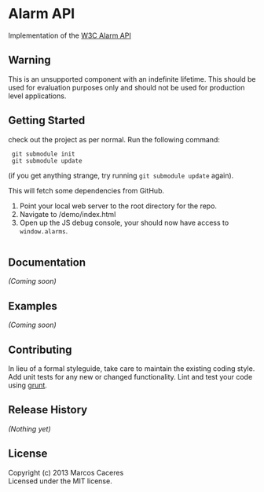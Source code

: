 # Alarm API

Implementation of the [W3C Alarm API](http://sysapps.github.com/sysapps/proposals/alarm/Overview.html)

## Warning
This is an unsupported component with an indefinite lifetime. 
This should be used for evaluation purposes only and should not be used for production level applications.



## Getting Started
check out the project as per normal. Run the following command:

```
 git submodule init 
 git submodule update
```

(if you get anything strange, try running ```git submodule update``` again).


This will fetch some dependencies from GitHub. 

 1. Point your local web server to the root directory for the repo. 
 2. Navigate to /demo/index.html
 3. Open up the JS debug console, your should now have access to ```window.alarms```. 

```javascript

```

## Documentation
_(Coming soon)_

## Examples
_(Coming soon)_

## Contributing
In lieu of a formal styleguide, take care to maintain the existing coding style. Add unit tests for any new or changed functionality. Lint and test your code using [grunt](https://github.com/gruntjs/grunt).

## Release History
_(Nothing yet)_

## License
Copyright (c) 2013 Marcos Caceres  
Licensed under the MIT license.
